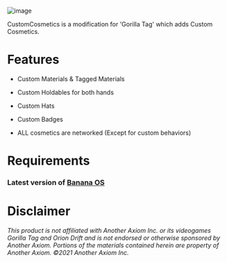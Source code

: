 ![image](https://github.com/user-attachments/assets/bf8997de-4935-45ae-95a0-be8fc7fa7c53)

CustomCosmetics is a modification for 'Gorilla Tag' which adds Custom Cosmetics.

# Features


- Custom Materials & Tagged Materials

- Custom Holdables for both hands

- Custom Hats

- Custom Badges

- ALL cosmetics are networked (Except for custom behaviors)

# Requirements

### Latest version of [Banana OS](https://github.com/HuskyGT/Banana-OS)

# Disclaimer

*This product is not affiliated with Another Axiom Inc. or its videogames Gorilla Tag and Orion Drift and is not endorsed or otherwise sponsored by Another Axiom. Portions of the materials contained herein are property of Another Axiom. ©2021 Another Axiom Inc.*
